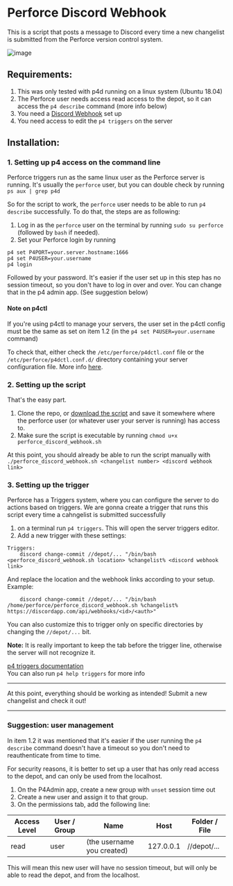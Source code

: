 # Perforce Discord Webhook
This is a script that posts a message to Discord every time a new changelist is submitted from the Perforce version control system.

![image](https://user-images.githubusercontent.com/23201434/79544589-a1a1a900-8065-11ea-8795-1c95aba5b91a.png)

## Requirements:
1. This was only tested with p4d running on a linux system (Ubuntu 18.04)
2. The Perforce user needs access read access to the depot, so it can access the `p4 describe` command (more info below)
3. You need a [Discord Webhook](https://support.discordapp.com/hc/en-us/articles/228383668-Intro-to-Webhooks) set up
4. You need access to edit the `p4 triggers` on the server

## Installation:
### 1. Setting up p4 access on the command line
Perforce triggers run as the same linux user as the Perforce server is running. It's usually the `perforce` user, but you can double check by running `ps aux | grep p4d`

So for the script to work, the `perforce` user needs to be able to run `p4 describe` successfully. To do that, the steps are as following:
1. Log in as the `perforce` user on the terminal by running `sudo su perforce` (followed by `bash` if needed).
2. Set your Perforce login by running
```
p4 set P4PORT=your.server.hostname:1666
p4 set P4USER=your.username
p4 login
```
Followed by your password. It's easier if the user set up in this step has no session timeout, so you don't have to log in over and over. You can change that in the p4 admin app. (See suggestion below)

#### Note on p4ctl
If you're using p4ctl to manage your servers, the user set in the p4ctl config must be the same as set on item 1.2 (in the `p4 set P4USER=your.username` command)

To check that, either check the `/etc/perforce/p4dctl.conf` file or the `/etc/perforce/p4dctl.conf.d/` directory containing your server configuration file. More info [here](https://www.perforce.com/perforce/r16.1/manuals/p4sag/appendix.p4dctl.html).

### 2. Setting up the script
That's the easy part.
1. Clone the repo, or [download the script](https://raw.githubusercontent.com/saadbruno/perforce-discord-webhook/master/perforce_discord_webhook.sh) and save it somewhere where the perforce user (or whatever user your server is running) has access to.
2. Make sure the script is executable by running `chmod u+x perforce_discord_webhook.sh`

At this point, you should already be able to run the script manually with `./perforce_discord_webhook.sh <changelist number> <discord webhook link>`

### 3. Setting up the trigger
Perforce has a Triggers system, where you can configure the server to do actions based on triggers. We are gonna create a trigger that runs this script every time a cahngelist is submitted successfully

1. on a terminal run `p4 triggers`. This will open the server triggers editor.
2. Add a new trigger with these settings:
```
Triggers:
	discord change-commit //depot/... "/bin/bash <perforce_discord_webhook.sh location> %changelist% <discord webhook link>
```
And replace the location and the webhook links according to your setup. Example:
```
	discord change-commit //depot/... "/bin/bash /home/perforce/perforce_discord_webhook.sh %changelist% https://discordapp.com/api/webhooks/<id>/<auth>"
```
You can also customize this to trigger only on specific directories by changing the `//depot/...` bit.

**Note:** It is really important to keep the tab before the trigger line, otherwise the server will not recognize it.

[p4 triggers documentation](https://www.perforce.com/manuals/v18.1/cmdref/index.html#CmdRef/p4_triggers.html)  
You can also run `p4 help triggers` for more info

***

At this point, everything should be working as intended! Submit a new changelist and check it out!

*** 

### Suggestion: user management
In item 1.2 it was mentioned that it's easier if the user running the `p4 describe` command doesn't have a timeout so you don't need to reauthenticate from time to time.

For security reasons, it is better to set up a user that has only read access to the depot, and can only be used from the localhost. 
1. On the P4Admin app, create a new group with `unset` session time out
2. Create a new user and assign it to that group.
3. On the permissions tab, add the following line:

| Access Level | User / Group | Name | Host | Folder / File |
| --- | --- | --- | --- | --- |
| read | user | (the username you created) | 127.0.0.1 | //depot/... |

This will mean this new user will have no session timeout, but will only be able to read the depot, and from the localhost.
